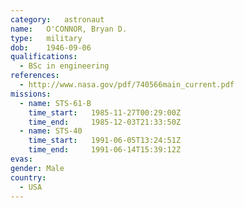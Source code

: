 ```yaml
---
category:	astronaut
name:	O'CONNOR, Bryan D.
type:	military
dob:	1946-09-06
qualifications:
  - BSc in engineering
references:
  - http://www.nasa.gov/pdf/740566main_current.pdf
missions:
  - name: STS-61-B
    time_start:   1985-11-27T00:29:00Z
    time_end:     1985-12-03T21:33:50Z
  - name: STS-40
    time_start:   1991-06-05T13:24:51Z
    time_end:     1991-06-14T15:39:12Z
evas:
gender:	Male
country:
  - USA
---
```

